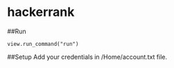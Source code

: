 # hackerrank
##Run
```
view.run_command("run")
```
##Setup
Add your credentials in /Home/account.txt file.

